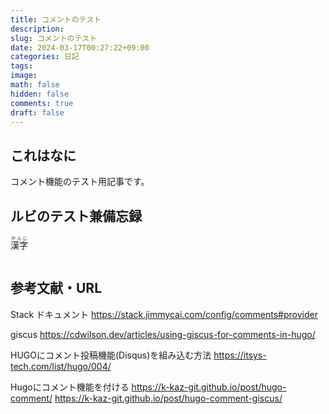 ```yaml
---
title: コメントのテスト
description:
slug: コメントのテスト
date: 2024-03-17T00:27:22+09:00
categories: 日記
tags:
image:
math: false
hidden: false
comments: true
draft: false
---
```


## これはなに

コメント機能のテスト用記事です。

## ルビのテスト兼備忘録
<ruby>漢字<rp>（</rp><rt>かんじ</rt><rp>）</rp></ruby>

```{{< ruby "漢字" "かんじ" >}} と記述すると、<ruby>漢字<rt>かんじ</rt></ruby> と同じように表示されます。
```


## 参考文献・URL

Stack ドキュメント
https://stack.jimmycai.com/config/comments#provider

giscus
https://cdwilson.dev/articles/using-giscus-for-comments-in-hugo/

HUGOにコメント投稿機能(Disqus)を組み込む方法
https://itsys-tech.com/list/hugo/004/

Hugoにコメント機能を付ける
https://k-kaz-git.github.io/post/hugo-comment/
https://k-kaz-git.github.io/post/hugo-comment-giscus/